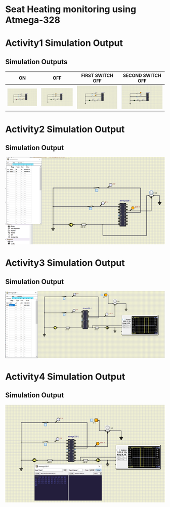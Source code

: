 # Seat Heating monitoring using Atmega-328

# Activity1 Simulation Output

## Simulation Outputs
|ON|OFF|FIRST SWITCH OFF|SECOND SWITCH OFF
|---------|---------|---------|---------
|![ON](https://github.com/259141AnushaD/Embedded_c_Activities/blob/main/simulation/activity/activity1_LED_ON.png)|![OFF](https://github.com/259141AnushaD/Embedded_c_Activities/blob/main/simulation/activity/activity1_LED_OFF1.png)|![FIRSTOFF](https://github.com/259141AnushaD/Embedded_c_Activities/blob/main/simulation/activity/activity1_LED_OFF2.png)|![SECONDOFF](https://github.com/259141AnushaD/Embedded_c_Activities/blob/main/simulation/activity/activity1_LED_OFF3.png)

# Activity2 Simulation Output

## Simulation Output
![Activity2Output](https://github.com/259141AnushaD/Embedded_c_Activities/blob/main/simulation/Actvity2_Output.png)

# Activity3 Simulation Output

## Simulation Output
![Activity3Output](https://github.com/259141AnushaD/Embedded_c_Activities/blob/main/simulation/Activity3%20output.png)

# Activity4 Simulation Output

## Simulation Output
![Activity4Output](https://github.com/259141AnushaD/Embedded_c_Activities/blob/main/simulation/Activity4%20output.png)


